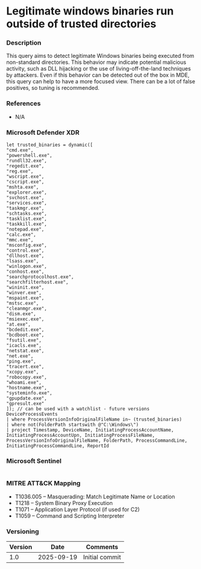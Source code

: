 # Legitimate windows binaries run outside of trusted directories

### Description

This query aims to detect legitimate Windows binaries being executed from non-standard directories. This behavior may indicate potential malicious activity, such as DLL hijacking or the use of living-off-the-land techniques by attackers. Even if this behavior can be detected out of the box in MDE, this query can help to have a more focused view. There can be a lot of false positives, so tuning is recommended.

### References

- N/A

### Microsoft Defender XDR

```
let trusted_binaries = dynamic([
"cmd.exe",
"powershell.exe",
"rundll32.exe",
"regedit.exe",
"reg.exe",
"wscript.exe",
"cscript.exe",
"mshta.exe",
"explorer.exe",
"svchost.exe",
"services.exe",
"taskmgr.exe",
"schtasks.exe",
"tasklist.exe",
"taskkill.exe",
"notepad.exe",
"calc.exe",
"mmc.exe",
"msconfig.exe",
"control.exe",
"dllhost.exe",
"lsass.exe",
"winlogon.exe",
"conhost.exe",
"searchprotocolhost.exe",
"searchfilterhost.exe",
"wininit.exe",
"winver.exe",
"mspaint.exe",
"mstsc.exe",
"cleanmgr.exe",
"dism.exe",
"msiexec.exe",
"at.exe",
"bcdedit.exe",
"bcdboot.exe",
"fsutil.exe",
"icacls.exe",
"netstat.exe",
"net.exe",
"ping.exe",
"tracert.exe",
"xcopy.exe",
"robocopy.exe",
"whoami.exe",
"hostname.exe",
"systeminfo.exe",
"gpupdate.exe",
"gpresult.exe"
]); // can be used with a watchlist - future versions
DeviceProcessEvents
| where ProcessVersionInfoOriginalFileName in~ (trusted_binaries)
| where not(FolderPath startswith @"C:\Windows\")
| project Timestamp, DeviceName, InitiatingProcessAccountName, InitiatingProcessAccountUpn, InitiatingProcessFileName, ProcessVersionInfoOriginalFileName, FolderPath, ProcessCommandLine, InitiatingProcessCommandLine, ReportId
```

### Microsoft Sentinel

```
```

### MITRE ATT&CK Mapping
- T1036.005 – Masquerading: Match Legitimate Name or Location
- T1218 – System Binary Proxy Execution
- T1071 – Application Layer Protocol (if used for C2)
- T1059 – Command and Scripting Interpreter

### Versioning
| Version       | Date          | Comments                          |
| ------------- |---------------| ----------------------------------|
| 1.0           | 2025-09-19    | Initial commit                    |
